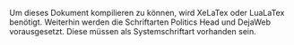 Um dieses Dokument kompilieren zu können, wird XeLaTex oder LuaLaTex benötigt.
Weiterhin werden die Schriftarten Politics Head und DejaWeb vorausgesetzt. Diese müssen als Systemschriftart vorhanden sein.
